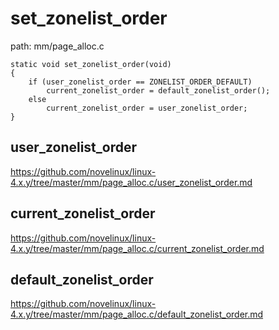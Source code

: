 set_zonelist_order
========================================

path: mm/page_alloc.c
```
static void set_zonelist_order(void)
{
    if (user_zonelist_order == ZONELIST_ORDER_DEFAULT)
        current_zonelist_order = default_zonelist_order();
    else
        current_zonelist_order = user_zonelist_order;
}
```

user_zonelist_order
----------------------------------------

https://github.com/novelinux/linux-4.x.y/tree/master/mm/page_alloc.c/user_zonelist_order.md

current_zonelist_order
----------------------------------------

https://github.com/novelinux/linux-4.x.y/tree/master/mm/page_alloc.c/current_zonelist_order.md

default_zonelist_order
----------------------------------------

https://github.com/novelinux/linux-4.x.y/tree/master/mm/page_alloc.c/default_zonelist_order.md